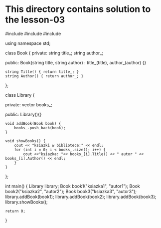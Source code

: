 # This directory contains solution to the lesson-03
#include <iostream>
#include <string>
#include <vector>

using namespace std;

class Book {
private:
    string title_;
    string author_;

public:
    Book(string title, string author) : title_(title), author_(author) {}

    string Title() { return title_; }
    string Author() { return author_; }


};

class Library {

private:
    vector<Book> books_;

public:
    Library(){}

    void addBook(Book book) {
        books_.push_back(book);
    }

    void showBooks() {
        cout << "ksiazki w bibliotece:" << endl;
        for (int i = 0; i < books_.size(); i++) {
            cout <<"ksiazka: "<< books_[i].Title() << " autor " << books_[i].Author() << endl;
        }
    }
};

int main() {
    Library library;
    Book book1("ksiazka1", "autor1");
    Book book2("ksiazka2", "autor2");
    Book book3("ksiazka3", "autor3");
    library.addBook(book1);
    library.addBook(book2);
    library.addBook(book3);
    library.showBooks();

    return 0;
}
